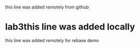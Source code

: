 this line was added remotely from github
# lab3this line was added locally
this line was added remotely for rebase demo
